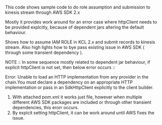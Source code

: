 This code shows sample code to do role assumption and submission to kinesis stream through AWS SDK 2.x

Mostly it provides work around for an error case where httpClient needs to be provided explcitly, because of dependent jars altering the default behaviour.

Shows how to assume IAM ROLE in KCL 2.x and submit records to kinesis stream.
Also high lights how to bye pass existing issue in AWS SDK ( through some transient dependency ).

NOTE :: In some sequence mostly related to dependent jar behaviour, if explicit httpClient is not
        set, then below error occurs ::

Error: Unable to load an HTTP implementation from any provider in the chain.You must declare a dependency on an appropriate HTTP implementation or pass in an SdkHttpClient explicitly to the client builder.
          
1. With attached pom.xml it works just file, however when multiple different AWS SDK packages
                      are included or through other transient dependencies, this erorr occurs.
2. By explcit setting httpClient, it can be work around until AWS fixes the issue.

